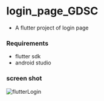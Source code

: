 # login_page_GDSC
- A flutter project of login page
### Requirements
- flutter sdk
- android studio
### screen shot
![flutterLogin](https://user-images.githubusercontent.com/114565866/226167111-1c1eb652-f6d7-431d-8b7f-ed3bec082dd5.png)
